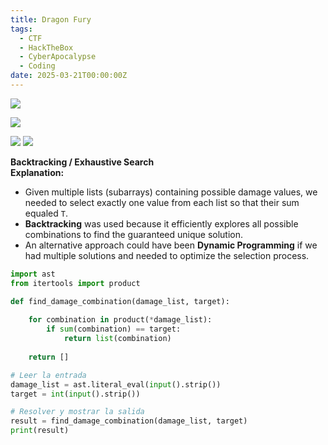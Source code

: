 ```yaml
---
title: Dragon Fury
tags:
  - CTF
  - HackTheBox
  - CyberApocalypse
  - Coding
date: 2025-03-21T00:00:00Z
---
```

![](Pasted%20image%2020250322102814.png)

![](Pasted%20image%2020250322102850.png)

![](Pasted%20image%2020250322102903.png)
![](Pasted%20image%2020250322103348.png)

**Backtracking / Exhaustive Search**  
**Explanation:**

- Given multiple lists (subarrays) containing possible damage values, we needed to select exactly one value from each list so that their sum equaled `T`.
- **Backtracking** was used because it efficiently explores all possible combinations to find the guaranteed unique solution.
- An alternative approach could have been **Dynamic Programming** if we had multiple solutions and needed to optimize the selection process.

```python
import ast
from itertools import product

def find_damage_combination(damage_list, target):
    
    for combination in product(*damage_list):
        if sum(combination) == target:
            return list(combination)
    
    return []

# Leer la entrada
damage_list = ast.literal_eval(input().strip())
target = int(input().strip())

# Resolver y mostrar la salida
result = find_damage_combination(damage_list, target)
print(result)
```